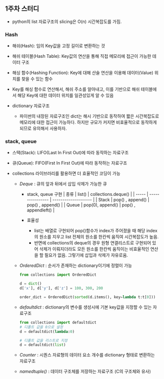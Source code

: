 ## 1주차 스터디

- python의 list 자료구조의 slicing은 O(n) 시간복잡도를 가짐.

### Hash

- 해쉬(Hash): 임의 Key값을 고정 길이로 변환하는 것
- 해쉬 테이블(Hash Table): Key값의 연산을 통해 직접 메모리에 접근이 가능한 데이터 구조
- 해싱 함수(Hashing Function): Key에 대해 산술 연산을 이용해 데이터(Value) 위치를 찾을 수 있는 함수
- Key를 해싱 함수로 연산해서, 해쉬 주소를 알아내고, 이를 기반으로 해쉬 테이블에서 해당 Key에 대한 데이터 위치를 일관성있게 알 수 있음

- dictionary 자료구조
  - 파이썬의 내장된 자료구조인 dict는 해시 기반으로 동작하여 짧은 시간복잡도로 메모리에 대한 접근이 가능하다. 하지만 규모가 커지면 비효율적으로 동작하게 되므로 유의해서 사용하자.

### stack, queue

- 스택(Stack): LIFO(Last In First Out)에 따라 동작하는 자료구조
- 큐(Queue): FIFO(First In First Out)에 따라 동작하는 자료구조

- collections 라이브러리를 활용하면 더 효율적인 코딩이 가능

  - _Deque_ : 큐의 앞과 뒤에서 삽입 삭제가 가능한 큐

    - stack, queue 구현
      | 종류 | list() | collections.deque() |
      | ----- | ---------------- | -------------------- |
      | Stack | pop() , append() | pop() , append() |
      | Queue | pop(0), append() | pop() , appendleft() |

    - 효율성
      - list는 배열로 구현되어 pop()함수가 index가 주어졌을 때 해당 index의 원소를 지우고 list 전체의 원소를 한칸씩 움직여 시간복잡도가 높음.
      - 반면에 collections의 deque의 경우 원형 연결리스트로 구현되어 있어 삭제가 이뤄지더라도 모든 원소를 한칸씩 움직이는 비효율적인 연산을 할 필요가 없음. 그렇기에 삽입과 삭제가 자유로움.

  - _OrderedDict_ : 순서가 존재하는 dictionary이기에 정렬이 가능

    ```python
    from collections import OrderedDict

    d = dict()
    d['x'], d['y'], d['z'] = 100, 300, 200

    order_dict = OrderedDict(sorted(d.items(), key=lambda t:t[0]))
    ```

  - _defaultdict_ : dictionary의 변수를 생성시에 기본 key값을 지정할 수 있는 자료구조

    ```python
    from collections import defaultdict
    # 디폴트 값을 0으로 설정
    d = defaultdict(lambda:0)

    # 디폴트 값을 리스트로 지정
    d = defaultdict(list)
    ```

  - _Counter_ : 시퀀스 자료형의 데이터 요소 개수를 dictionary 형태로 변환하는 자료구조

  - _namedtuple()_ : 데이터 구조체를 저장하는 자료구조 (C의 구조체와 유사)
